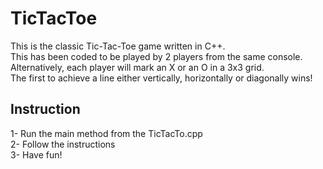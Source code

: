 # TicTacToe

This is the classic Tic-Tac-Toe game written in C++.<br>
This has been coded to be played by 2 players from the same console.<br>
Alternatively, each player will mark an X or an O in a 3x3 grid. <br>
The first to achieve a line either vertically, horizontally or diagonally wins!<br>

## Instruction
1- Run the main method from the TicTacTo.cpp<br>
2- Follow the instructions <br>
3- Have fun!
